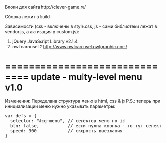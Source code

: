 <p>Блоки для сайта http://clever-game.ru/</p>
<p>Сборка лежит в build</p>
<p>Зависимости (css - включены в style.css, js - сами библиотеки лежат в vendor.js, а активация в custom.js):</p>
<ol>
  <li>jQuery JavaScript Library v2.1.4</li>
  <li>owl carousel 2 <a href="http://www.owlcarousel.owlgraphic.com">http://www.owlcarousel.owlgraphic.com/</a></li>
</ol>

==============================
update - multy-level menu v1.0
==============================
Изменения:
Переделана структура меню в html, css & js
P.S.: теперь при инициализации меню нужно указывать параметры:
<pre>
var defs = {
  selector: "#cg-menu", // селектор меню по id
  btn: false,           // если нужна кнопка - то тут селектор кнопки
  speed: 300            // скорость выезжания
}
</pre>
